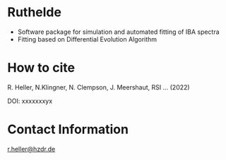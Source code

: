 # Ruthelde

- Software package for simulation and automated fitting of IBA spectra
- Fitting based on Differential Evolution Algorithm

# How to cite

R. Heller, N.Klingner, N. Clempson, J. Meershaut, RSI ... (2022)

DOI: xxxxxxxyx


# Contact Information

r.heller@hzdr.de



